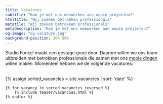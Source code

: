 ```yaml
---
title: Vacatures
subtitle: "Kom je met ons meewerken aan mooie projecten?"
htmltitle: "Wij zoeken betrokken professionals"
metatile: "Wij zoeken betrokken professionals"
metadescription: "Kom je met ons meewerken aan mooie projecten?"
og-image: "og-vacature.jpg"
background-position: 30% 50%
---
```

Studio Fonkel maakt een gestage groei door. Daarom willen we ons team uitbreiden met betrokken professionals die samen met ons <a href="/cases">mooie dingen</a> willen maken. Momenteel hebben we de volgende vacatures:
<br/><br/>
<div class="cases-overview">
	{% assign sorted_vacancies = site.vacancies | sort: 'date' %}

	{% for vacancy in sorted_vacancies reversed %}
		{% include teaser/vacancies.html %}
	{% endfor %}
</div>

